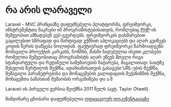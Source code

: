 # რა არის ლარაველი
Laravel - MVC პრინციპზე დაფუძნებული პლატფორმა, ფრეიმვორკი, ინსტრუმენტთა ნაკრები იმ პროგრამისტებისათვის, რომლებიც [PHP](https://php.net)-ის მეშვეობით ამზადებენ ვებ-გვერდებს. ფრეიმვორკის დახმარებით გაცილებით სწრაფად და მარტივად ვქმნით აპლიკაციებს და აღარ გვიწევს კოდის წერის დაწყება ნოლიდან. ფაქტიურად ფრეიმვორკი წარმოადგენს მომავალი პროექტის კარკასს, ჩონჩხს, მასში ჩადებულია ისეთი კლასები რომელთა მეშვეობითაც პროგრამისტს აღარ უწევს მთელი რიგი სტანდარტული და რუტინული სამუშაოების ჩატარება, მაგალითად: საიტზე შესვლის წერტილის შექმნა, ადამიანისათვის გასაგები URL-ების შექმნა, შემავალი პარამეტრებისა და მონაცემების ვალიდაციის მექანიზმის შექმნა, მონაცემთა ბაზასთან მუშაობის ორგანიზება და ა.შ

Laravel-ის პირველი ვერსია შეიქმნა 2011 წელს (ავტ. Taylor Otwell).

მიმდინარე ცნობარი დაფუძნებულია [ოფიციალურ დოკუმენტაციაზე](https://laravel.com/docs/8.x/) 
